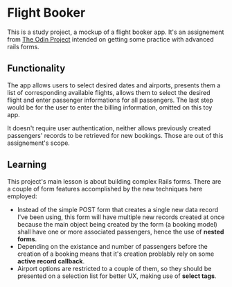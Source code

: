 # Flight Booker

This is a study project, a mockup of a flight booker app. It's an assignement from [The Odin Project](https://www.theodinproject.com/lessons/ruby-on-rails-flight-booker) intended on getting some practice with advanced rails forms.

## Functionality

The app allows users to select desired dates and airports, presents them a list of corresponding available flights, allows them to select the desired flight and enter passenger informations for all passengers. The last step would be for the user to enter the billing information, omitted on this toy app.

It doesn't require user authentication, neither allows previously created passengers' records to be retrieved for new bookings. Those are out of this assignement's scope.

## Learning

This project's main lesson is about building complex Rails forms. There are a couple of form features accomplished by the new techniques here employed:

* Instead of the simple POST form that creates a single new data record I've been using, this form will have multiple new records created at once because the main object being created by the form (a booking model) shall have one or more associated passengers, hence the use of **nested forms**.
* Depending on the existance and number of passengers before the creation of a booking means that it's creation problably rely on some **active record callback**.
* Airport options are restricted to a couple of them, so they should be presented on a selection list for better UX, making use of **select tags**.